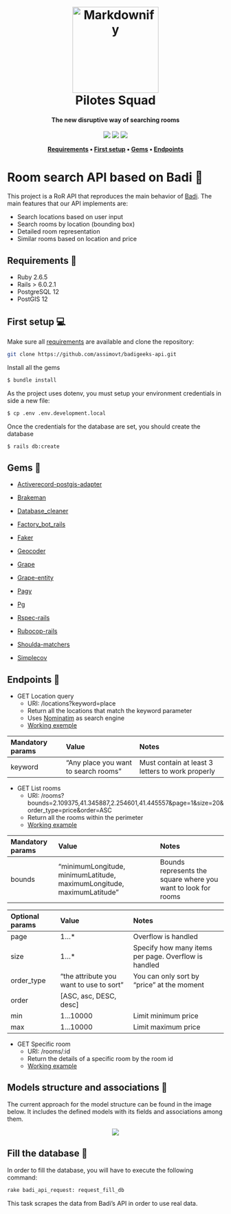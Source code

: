 <h1 align="center">
  <br>
  <img src="https://imgur.com/aRYlevx.jpeg" alt="Markdownify" width="200"></a>
  <br>
  Pilotes Squad
  <br>
</h1>

<h4 align="center">The new disruptive way of searching rooms</h4>

<p align="center">
  <a>
    <img src="https://travis-ci.org/anfederico/Clairvoyant.svg?branch=master"
        >
  </a>
  <a ><img src="https://img.shields.io/badge/dependencies-up%20to%20date-brightgreen.svg">
	</a>
  <a >
    <img src="https://img.shields.io/badge/contributions-welcome-orange.svg">
  </a>
</p>

<p align="center">
	<strong>
		<a href="https://github.com/corintoz/badigeeks-api#requirements-pushpin">Requirements</a>
		•
		<a href="https://github.com/corintoz/badigeeks-api#first-setup-computer">First setup</a>
		•
		<a href="https://github.com/corintoz/badigeeks-api#gems-gem">Gems</a>
		•
		<a href="https://github.com/corintoz/badigeeks-api#endpoints-round_pushpin">Endpoints</a>
	</strong>
</p>

# Room search API based on Badi :bread:
This project is a RoR API that reproduces the main behavior of [Badi](https://badi.com/es).
The main features that our API implements are:

 - Search locations based on user input
 - Search rooms by location (bounding box)
 - Detailed room representation
 -  Similar rooms based on location and price
 
## Requirements :pushpin:
 - Ruby 2.6.5
 - Rails > 6.0.2.1
 - PostgreSQL 12
 - PostGIS 12

## First setup :computer:
Make sure all [requirements](https://github.com/CorintoZ/badigeeks-api#Requirements) are available and clone the repository:
```bash
git clone https://github.com/assimovt/badigeeks-api.git
```
Install all the gems
```bash
$ bundle install
```
As the project uses dotenv, you must setup your environment credentials in side a new file:
```bash
$ cp .env .env.development.local
```
Once the credentials for the database are set, you should create the database
```bash
$ rails db:create
```

## Gems :gem:

- [Activerecord-postgis-adapter](https://github.com/rgeo/activerecord-postgis-adapter)

- [Brakeman](https://github.com/presidentbeef/brakeman)

- [Database_cleaner](https://github.com/DatabaseCleaner/database_cleaner)

- [Factory_bot_rails](https://github.com/thoughtbot/factory_bot_rails)

- [Faker](https://github.com/faker-ruby/faker)

- [Geocoder](https://github.com/alexreisner/geocoder)

- [Grape](https://github.com/ruby-grape/grape)

- [Grape-entity](https://github.com/ruby-grape/grape-entity)

- [Pagy](https://github.com/ddnexus/pagy)

- [Pg](https://github.com/ged/ruby-pg/)

- [Rspec-rails](https://github.com/rspec/rspec-rails)

- [Rubocop-rails](https://github.com/rubocop-hq/rubocop-rails)

- [Shoulda-matchers](https://github.com/thoughtbot/shoulda-matchers)

- [Simplecov](https://github.com/colszowka/simplecov)

## Endpoints :round_pushpin:

-   GET Location query
	- URI: /locations?keyword=place
	- Return all the locations that match the keyword parameter
	- Uses [Nominatim]([http://nominatim.org/](http://nominatim.org/)) as search engine
	- [Working exemple](https://desolate-cove-97654.herokuapp.com/api/v1/locations?keyword=poble+sec)
    
 

| Mandatory params  | Value | Notes |
| :---         |     :---         |     :---   |
| keyword  | “Any place you want to search rooms”     | Must contain at least 3 letters to work properly    |




-   GET List rooms
	- URI: /rooms?bounds=2.109375,41.345887,2.254601,41.445557&page=1&size=20&order_type=price&order=ASC
	- Return all the rooms within the perimeter
	- [Working example](https://desolate-cove-97654.herokuapp.com/api/v1/rooms?bounds=2.109375,41.345887,2.254601,41.445557&page=1&size=30&order_type=price&order=asc&min=300&max=650)
    
 

| Mandatory params  | Value | Notes |
| :---         |     :---         |     :---   |
| bounds |  “minimumLongitude, minimumLatitude, maximumLongitude, maximumLatitude”     | Bounds represents the square where you want to look for rooms    |

| Optional params  | Value | Notes |
| :---         |     :---         |     :---   |
| page |  1…*     | Overflow is handled    |
| size|  1…*     | Specify how many items per page. Overflow is handled   |
| order_type|  “the attribute you want to use to sort”     |  You can only sort by “price” at the moment  |
| order| [ASC, asc, DESC, desc]    |   |
| min| 1...10000 | Limit minimum price  |
| max| 1...10000 | Limit maximum price  |


-   GET Specific room
	- URI: /rooms/:id
	- Return the details of a specific room by the room id
	- [Working example](https://desolate-cove-97654.herokuapp.com/api/v1/rooms/62e04ce0-dd26-4ea6-9099-5aa80ebbe149)


## Models structure and associations :hammer:
The current approach for the model structure can be found in the image below. It includes the defined models with its fields and associations among them.

<p align="center">	
  <img src="https://imgur.com/qQKtDNS.jpeg"></a>
</p>

## Fill the database :floppy_disk:

In order to fill the database, you will have to execute the following command:
```bash
rake badi_api_request: request_fill_db
```
This task scrapes the data from Badi’s API in order to use real data.

